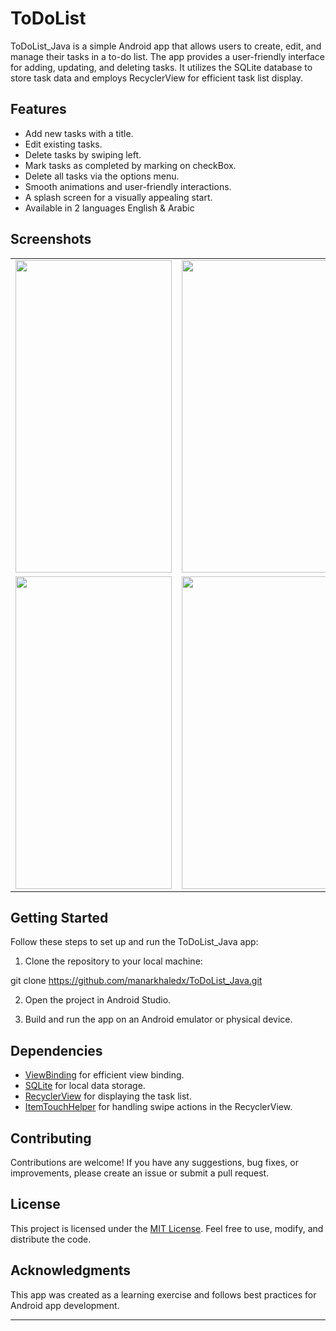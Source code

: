 # ToDoList
ToDoList_Java is a simple Android app that allows users to create, edit, and manage their tasks in a to-do list. The app provides a user-friendly interface for adding, updating, and deleting tasks.
It utilizes the SQLite database to store task data and employs RecyclerView for efficient task list display.

## Features
- Add new tasks with a title.
- Edit existing tasks.
- Delete tasks by swiping left.
- Mark tasks as completed by marking on checkBox.
- Delete all tasks via the options menu.
- Smooth animations and user-friendly interactions.
- A splash screen for a visually appealing start.
- Available in 2 languages English & Arabic

## Screenshots
<table>
  <tr>
    <td>
      <img src="https://github.com/manarkhaledx/ToDoList_Java/assets/96601859/67c040b0-fb00-435b-9b02-f48bed04da6b" width="250" height="500"/>
    </td>
    <td>
      <img src="https://github.com/manarkhaledx/ToDoList_Java/assets/96601859/b9df2962-c757-4a0c-9191-96e202cef3f6" width="250" height="500"/>
    </td>
    <td>
      <img src="https://github.com/manarkhaledx/ToDoList_Java/assets/96601859/23b5b2f4-6aa8-4b82-8205-f07092f9eaef" width="250" height="500"/>
    </td>
  </tr>
   <tr>
    <td>
      <img src="https://github.com/manarkhaledx/ToDoList_Java/assets/96601859/202bef52-0982-4942-b3f2-df503d0641d7" width="250" height="500"/>
    </td>
    <td>
      <img src="https://github.com/manarkhaledx/ToDoList_Java/assets/96601859/b64faf19-1111-4518-b4bb-a515aaf391cb" width="250" height="500"/>
    </td>
      <td>
      <img src="https://github.com/manarkhaledx/ToDoList_Java/assets/96601859/d5b9d4e6-5f87-4f76-925b-a1cb21fb0a08" width="250" height="500"/>
    </td>
      <td>
      <img src="https://github.com/manarkhaledx/ToDoList_Java/assets/96601859/3b15c2ff-39c1-4f29-9ea6-ec3120c730fe" width="250" height="500"/>
    </td>
  </tr>
</table>

## Getting Started

Follow these steps to set up and run the ToDoList_Java app:

1. Clone the repository to your local machine:

git clone https://github.com/manarkhaledx/ToDoList_Java.git


2. Open the project in Android Studio.

3. Build and run the app on an Android emulator or physical device.

## Dependencies

- [ViewBinding](https://developer.android.com/topic/libraries/view-binding) for efficient view binding.
- [SQLite](https://developer.android.com/training/data-storage/sqlite) for local data storage.
- [RecyclerView](https://developer.android.com/guide/topics/ui/layout/recyclerview) for displaying the task list.
- [ItemTouchHelper](https://developer.android.com/reference/androidx/recyclerview/widget/ItemTouchHelper) for handling swipe actions in the RecyclerView.

## Contributing

Contributions are welcome! If you have any suggestions, bug fixes, or improvements, please create an issue or submit a pull request.

## License

This project is licensed under the [MIT License](LICENSE). Feel free to use, modify, and distribute the code.

## Acknowledgments

This app was created as a learning exercise and follows best practices for Android app development.

---
